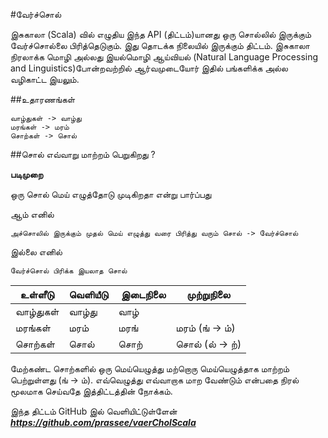 
#வேர்ச்சொல் 

இசுகாலா (Scala) வில் எழுதிய இந்த API (திட்டம்)யானது ஒரு சொல்லில் இருக்கும் வேர்ச்சொல்லை பிரித்தெடுகும். இது தொடக்க நிலையில் இருக்கும் திட்டம். இசுகாலா நிரலாக்க மொழி அல்லது இயல்மொழி ஆய்வியல் (Natural Language Processing and Linguistics)போன்றவற்றில் ஆர்வமுடையோர் இதில் பங்களிக்க அல்ல  வழிகாட்ட இயலும். 

##உதாரணங்கள் 

   	வாழ்துகள் -> வாழ்து 
	மரங்கள் -> மரம் 
	சொற்கள் -> சொல் 

##சொல் எவ்வாறு மாற்றம் பெறுகிறது ?

**படிமுறை**

ஒரு சொல் மெய் எழுத்தோடு முடிகிறதா என்று பார்ப்பது 
	
ஆம் எனில் 

	அச்சொலில் இருக்கும் முதல் மெய் எழுத்து வரை பிரித்து வரும் சொல் -> வேர்ச்சொல்
	
இல்லை எனில் 

	வேர்ச்சொல் பிரிக்க இயலாத சொல்


உள்ளீடு    |  வெளியீடு  |  இடைநிலை  | முற்றுநிலை 
---------|---------- |-----------|----------
வாழ்துகள் |வாழ்து | வாழ்  | 
மரங்கள்| மரம்    | மரங்  |  மரம் (ங் -> ம்)
சொற்கள் | சொல் | சொற் |  சொல் (ல் -> ற்)

மேற்கண்ட சொற்களில்  ஒரு மெய்யெழுத்து மற்றொரு மெய்யெழுத்தாக மாற்றம் பெற்றுள்ளது (ங் -> ம்). 
எவ்வெழுத்து எவ்வாறாக மாற வேண்டும் என்பதை நிரல் மூலமாக செய்வதே இத்திட்டத்தின் நோக்கம். 



இந்த திட்டம் GitHub இல் வெளியிட்டுள்ளேன் 
***https://github.com/prassee/vaerCholScala***
